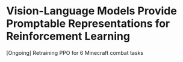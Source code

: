 # Vision-Language Models Provide Promptable Representations for Reinforcement Learning

[Ongoing] Retraining PPO for 6 Minecraft combat tasks 
